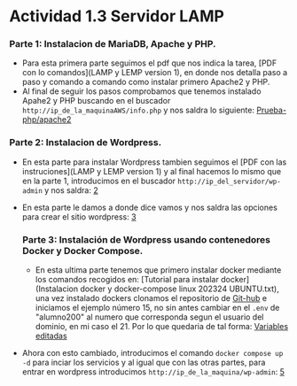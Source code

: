 # Actividad 1.3 Servidor LAMP


### Parte 1: Instalacion de MariaDB, Apache y PHP.

- Para esta primera parte seguimos el pdf que nos indica la tarea, [PDF con lo comandos](LAMP y LEMP version 1), en donde nos detalla paso a paso y comando a comando como instalar primero Apache2 y PHP.
- Al final de seguir los pasos comprobamos que tenemos instalado Apahe2 y PHP buscando en el buscador `http://ip_de_la_maquinaAWS/info.php` y nos saldra lo siguiente:
  [Prueba-php/apache2](img/php.PNG)


### Parte 2: Instalacion de Wordpress.

- En esta parte para instalar Wordpress tambien seguimos el [PDF con las instruciones](LAMP y LEMP version 1) y al final hacemos lo mismo que en la parte 1, introducimos en el buscador `http://ip_del_servidor/wp-admin` y nos saldra:
  [2](img/2.PNG)

- En esta parte le damos a donde dice vamos y nos saldra las opciones para crear el sitio wordpress:
  [3](img/3.PNG)

  ### Parte 3: Instalación de Wordpress usando contenedores Docker y Docker Compose.

  - En esta ultima parte tenemos que primero instalar docker mediante los comandos recogidos en: [Tutorial para instalar docker](Instalacion docker y docker-compose linux 202324 UBUNTU.txt), una vez instalado dockers clonamos el repositorio de [Git-hub](https://github.com/CarlosMalBel/docker-compose-playground) e iniciamos el ejemplo número 15, no sin antes cambiar en el `.env` de "alumno200" al numero que corresponda segun el usuario del dominio, en mi caso el 21. Por lo que quedaria de tal forma:
[Variables editadas](img/1.PNG)

- Ahora con esto cambiado, introducimos el comando ```docker compose up -d``` para inciar los servicios y al igual que con las otras partes, para entrar en wordpress introducimos `http://ip_de_la_maquina/wp-admin`:
  [5](5.PNG)
